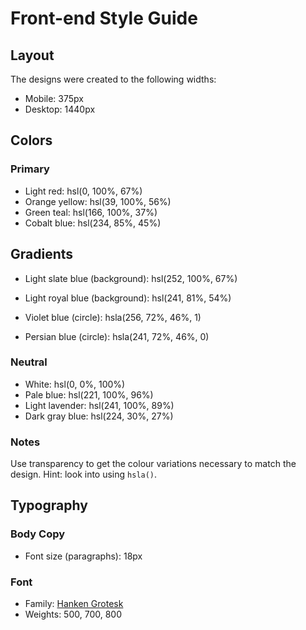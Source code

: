 # Front-end Style Guide

## Layout

The designs were created to the following widths:

- Mobile: 375px
- Desktop: 1440px

## Colors

### Primary

- Light red: hsl(0, 100%, 67%)
- Orange yellow: hsl(39, 100%, 56%)
- Green teal: hsl(166, 100%, 37%)
- Cobalt blue: hsl(234, 85%, 45%)

## Gradients

- Light slate blue (background): hsl(252, 100%, 67%)
- Light royal blue (background): hsl(241, 81%, 54%)

- Violet blue (circle): hsla(256, 72%, 46%, 1)
- Persian blue (circle): hsla(241, 72%, 46%, 0)



### Neutral

- White: hsl(0, 0%, 100%)
- Pale blue: hsl(221, 100%, 96%)
- Light lavender: hsl(241, 100%, 89%)
- Dark gray blue: hsl(224, 30%, 27%)

### Notes

Use transparency to get the colour variations necessary to match the design. Hint: look into using `hsla()`.

## Typography

### Body Copy

- Font size (paragraphs): 18px

### Font

- Family: [Hanken Grotesk](https://fonts.google.com/specimen/Hanken+Grotesk)
- Weights: 500, 700, 800
